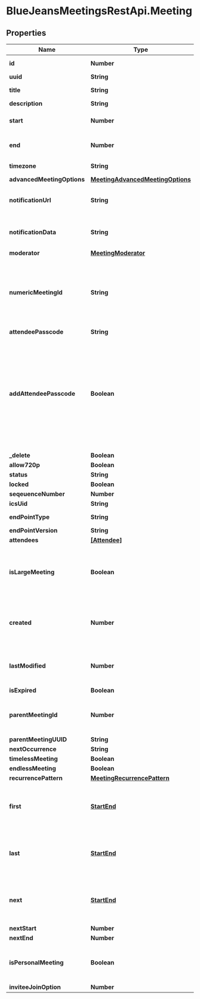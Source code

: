 # BlueJeansMeetingsRestApi.Meeting

## Properties
Name | Type | Description | Notes
------------ | ------------- | ------------- | -------------
**id** | **Number** | Unique identifier for meeting. | [optional] 
**uuid** | **String** |  | [optional] 
**title** | **String** |  | [default to &#39;My Test Meeting&#39;]
**description** | **String** |  | [optional] 
**start** | **Number** | A [UNIX Timestamp](https://currentmillis.com/) in milliseconds | 
**end** | **Number** | A [UNIX Timestamp](https://currentmillis.com/) in milliseconds | 
**timezone** | **String** |  | [optional] [default to &#39;America/New_York&#39;]
**advancedMeetingOptions** | [**MeetingAdvancedMeetingOptions**](MeetingAdvancedMeetingOptions.md) |  | [optional] 
**notificationUrl** | **String** | this property is not used in the BlueJeans Meetings product | [optional] 
**notificationData** | **String** | this property is not used in the BlueJeans Meetings product | [optional] 
**moderator** | [**MeetingModerator**](MeetingModerator.md) |  | [optional] 
**numericMeetingId** | **String** | The meeting ID that participants will see and use to join the conference. When joining via phone, this is the code they enter via DTMF to join. | [optional] 
**attendeePasscode** | **String** |  | [optional] 
**addAttendeePasscode** | **Boolean** | Indicate if you want the attendees to be forced to enter a passcode on entry for extra security. The passcode will be randomly generated at schedule and will be returned in attendeePasscode property of the meeting. | [optional] 
**_delete** | **Boolean** |  | [optional] 
**allow720p** | **Boolean** |  | [optional] 
**status** | **String** |  | [optional] 
**locked** | **Boolean** |  | [optional] 
**seqeuenceNumber** | **Number** |  | [optional] 
**icsUid** | **String** |  | [optional] 
**endPointType** | **String** |  | [default to &#39;WEB_APP&#39;]
**endPointVersion** | **String** |  | [default to &#39;2.10&#39;]
**attendees** | [**[Attendee]**](Attendee.md) |  | [optional] 
**isLargeMeeting** | **Boolean** | If true, the meeting is assumed to be large and thus no announcement will be made when a participant joins. | [optional] 
**created** | **Number** | This is the epoch-based time (in milliseconds) when the meeting was initially created. | [optional] 
**lastModified** | **Number** | This is the epoch-based time (in milliseconds) when the meeting was last changed. | [optional] 
**isExpired** | **Boolean** |  | [optional] 
**parentMeetingId** | **Number** | This field contains the Meeting Id of the first meeting in a recurrence chain of meetings. | [optional] 
**parentMeetingUUID** | **String** |  | [optional] 
**nextOccurrence** | **String** |  | [optional] 
**timelessMeeting** | **Boolean** |  | [optional] 
**endlessMeeting** | **Boolean** |  | [optional] 
**recurrencePattern** | [**MeetingRecurrencePattern**](MeetingRecurrencePattern.md) |  | [optional] 
**first** | [**StartEnd**](StartEnd.md) | Starting and ending times of the first meeting in a chain of recurring meetings. | [optional] 
**last** | [**StartEnd**](StartEnd.md) | Starting and ending times of the last meeting in a chain of recurring meetings. | [optional] 
**next** | [**StartEnd**](StartEnd.md) | Starting and ending times of the next meeting in a chain of recurring meetings. | [optional] 
**nextStart** | **Number** |  | [optional] 
**nextEnd** | **Number** |  | [optional] 
**isPersonalMeeting** | **Boolean** | Use the scheduler&#39;s personal meeting room and Id for this meeting. | [optional] [default to false]
**inviteeJoinOption** | **Number** |  | [optional] 


